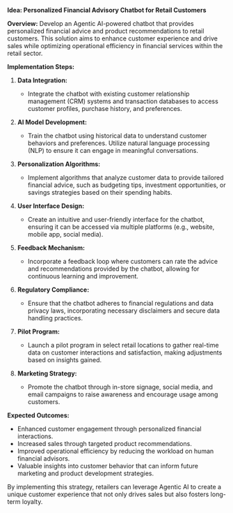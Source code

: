 **Idea: Personalized Financial Advisory Chatbot for Retail Customers**

**Overview:**
Develop an Agentic AI-powered chatbot that provides personalized financial advice and product recommendations to retail customers. This solution aims to enhance customer experience and drive sales while optimizing operational efficiency in financial services within the retail sector.

**Implementation Steps:**

1. **Data Integration:**
   - Integrate the chatbot with existing customer relationship management (CRM) systems and transaction databases to access customer profiles, purchase history, and preferences.

2. **AI Model Development:**
   - Train the chatbot using historical data to understand customer behaviors and preferences. Utilize natural language processing (NLP) to ensure it can engage in meaningful conversations.

3. **Personalization Algorithms:**
   - Implement algorithms that analyze customer data to provide tailored financial advice, such as budgeting tips, investment opportunities, or savings strategies based on their spending habits.

4. **User Interface Design:**
   - Create an intuitive and user-friendly interface for the chatbot, ensuring it can be accessed via multiple platforms (e.g., website, mobile app, social media).

5. **Feedback Mechanism:**
   - Incorporate a feedback loop where customers can rate the advice and recommendations provided by the chatbot, allowing for continuous learning and improvement.

6. **Regulatory Compliance:**
   - Ensure that the chatbot adheres to financial regulations and data privacy laws, incorporating necessary disclaimers and secure data handling practices.

7. **Pilot Program:**
   - Launch a pilot program in select retail locations to gather real-time data on customer interactions and satisfaction, making adjustments based on insights gained.

8. **Marketing Strategy:**
   - Promote the chatbot through in-store signage, social media, and email campaigns to raise awareness and encourage usage among customers.

**Expected Outcomes:**
- Enhanced customer engagement through personalized financial interactions.
- Increased sales through targeted product recommendations.
- Improved operational efficiency by reducing the workload on human financial advisors.
- Valuable insights into customer behavior that can inform future marketing and product development strategies.

By implementing this strategy, retailers can leverage Agentic AI to create a unique customer experience that not only drives sales but also fosters long-term loyalty.